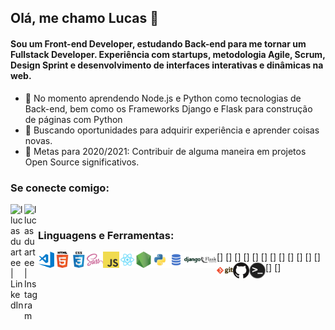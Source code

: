 ## Olá, me chamo Lucas 👋

#### Sou um Front-end Developer, estudando Back-end para me tornar um Fullstack Developer. Experiência com startups, metodologia Agile, Scrum, Design Sprint e desenvolvimento de interfaces interativas e dinâmicas na web.

- 🌱 No momento aprendendo Node.js e Python como tecnologias de Back-end, bem como os Frameworks Django e Flask para construção de páginas com Python
- 👯 Buscando oportunidades para adquirir experiência e aprender coisas novas.
- 🥅 Metas para 2020/2021: Contribuir de alguma maneira em projetos Open Source significativos.

### Se conecte comigo:


[<img align="left" alt="llucasduartee | LinkedIn" width="22px" src="https://cdn.jsdelivr.net/npm/simple-icons@v3/icons/linkedin.svg" />][linkedin]
[<img align="left" alt="llucasduartee | Instagram" width="22px" src="https://cdn.jsdelivr.net/npm/simple-icons@v3/icons/instagram.svg" />][instagram]

<br />

### Linguagens e Ferramentas:

[<img align="left" alt="Visual Studio Code" width="26px" src="https://raw.githubusercontent.com/github/explore/80688e429a7d4ef2fca1e82350fe8e3517d3494d/topics/visual-studio-code/visual-studio-code.png" />]
[<img align="left" alt="HTML5" width="26px" src="https://raw.githubusercontent.com/github/explore/80688e429a7d4ef2fca1e82350fe8e3517d3494d/topics/html/html.png" />]
[<img align="left" alt="CSS3" width="26px" src="https://raw.githubusercontent.com/github/explore/80688e429a7d4ef2fca1e82350fe8e3517d3494d/topics/css/css.png" />]
[<img align="left" alt="Sass" width="26px" src="https://raw.githubusercontent.com/github/explore/80688e429a7d4ef2fca1e82350fe8e3517d3494d/topics/sass/sass.png" />]
[<img align="left" alt="JavaScript" width="26px" src="https://raw.githubusercontent.com/github/explore/80688e429a7d4ef2fca1e82350fe8e3517d3494d/topics/javascript/javascript.png" />]
[<img align="left" alt="React" width="26px" src="https://raw.githubusercontent.com/github/explore/80688e429a7d4ef2fca1e82350fe8e3517d3494d/topics/react/react.png" />]
[<img align="left" alt="Node.js" width="26px" src="https://raw.githubusercontent.com/github/explore/80688e429a7d4ef2fca1e82350fe8e3517d3494d/topics/nodejs/nodejs.png" />]
[<img align="left" alt="Python" width="26px" src="https://raw.githubusercontent.com/github/explore/361e2821e2dea67711cde99c9c40ed357061cf27/topics/python/python.png" />]
[<img align="left" alt="SQL" width="26px" src="https://raw.githubusercontent.com/github/explore/80688e429a7d4ef2fca1e82350fe8e3517d3494d/topics/sql/sql.png" />]
[<img align="left" alt="Django" width="26px" src="https://raw.githubusercontent.com/github/explore/361e2821e2dea67711cde99c9c40ed357061cf27/topics/django/django.png" />]
[<img align="left" alt="Flask" width="26px" src="https://raw.githubusercontent.com/github/explore/361e2821e2dea67711cde99c9c40ed357061cf27/topics/flask/flask.png" />]
[<img align="left" alt="Git" width="26px" src="https://raw.githubusercontent.com/github/explore/80688e429a7d4ef2fca1e82350fe8e3517d3494d/topics/git/git.png" />]
[<img align="left" alt="GitHub" width="26px" src="https://raw.githubusercontent.com/github/explore/78df643247d429f6cc873026c0622819ad797942/topics/github/github.png" />]
[<img align="left" alt="Terminal" width="26px" src="https://raw.githubusercontent.com/github/explore/80688e429a7d4ef2fca1e82350fe8e3517d3494d/topics/terminal/terminal.png" />]



[twitter]: https://twitter.com/llucasduartee
[instagram]: https://instagram.com/llucasduartee
[linkedin]: https://www.linkedin.com/in/lucas-duarte-7b3844181/
